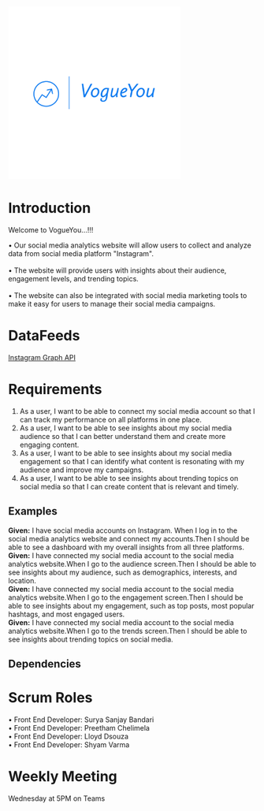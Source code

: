<img src="https://github.com/PreethamGoud/VogueYou/blob/master/wwwroot/assets/Logos/VogueYou-logos_transparent.png" width="350" alt="accessibility text">

# Introduction
Welcome to VogueYou...!!!  

• Our social media analytics website will allow users to collect and analyze data from social media platform "Instagram".  <br/>    
• The website will provide users with insights about their audience, engagement levels, and trending topics.  <br/>    
• The website can also be integrated with social media marketing tools to make it easy for users to manage their social media campaigns.  <br/> 

# DataFeeds

<a href="https://developers.facebook.com/docs/instagram-api">Instagram Graph API </a><br/>


# Requirements
1. As a user, I want to be able to connect my social media account so that I can track my performance on all platforms in one place.
2. As a user, I want to be able to see insights about my social media audience so that I can better understand them and create more engaging content.
3. As a user, I want to be able to see insights about my social media engagement so that I can identify what content is resonating with my audience and improve my campaigns.
4. As a user, I want to be able to see insights about trending topics on social media so that I can create content that is relevant and timely.

## Examples

**Given:** I have social media accounts on Instagram. When I log in to the social media analytics website and connect my accounts.Then I should be able to see a dashboard with my overall insights from all three platforms.<br/> 
**Given:** I have connected my social media account to the social media analytics website.When I go to the audience screen.Then I should be able to see insights about my audience, such as demographics, interests, and location.<br/> 
**Given:** I have connected my social media account to the social media analytics website.When I go to the engagement screen.Then I should be able to see insights about my engagement, such as top posts, most popular hashtags, and most engaged users.<br/> 
**Given:** I have connected my social media account to the social media analytics website.When I go to the trends screen.Then I should be able to see insights about trending topics on social media.<br/> 

## Dependencies


# Scrum Roles

•	Front End Developer: Surya Sanjay Bandari  <br/>
•	Front End Developer: Preetham Chelimela  <br/>
•	Front End Developer: Lloyd Dsouza  <br/>
•	Front End Developer: Shyam Varma  <br/>

# Weekly Meeting
 
 Wednesday at 5PM on Teams
